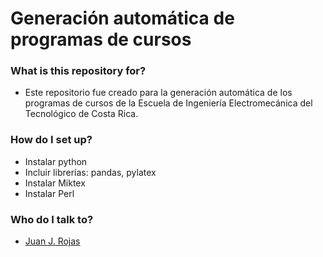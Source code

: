 Generación automática de programas de cursos
============

### What is this repository for?

* Este repositorio fue creado para la generación automática de los programas de cursos de la Escuela de Ingeniería Electromecánica del Tecnológico de Costa Rica.

### How do I set up?

* Instalar python
* Incluir librerías: pandas, pylatex
* Instalar Miktex
* Instalar Perl

### Who do I talk to? ###

* [Juan J. Rojas](mailto:juan.rojas@itcr.ac.cr)